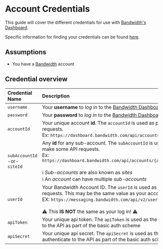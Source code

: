 # Account Credentials

This guide will cover the different credentials for use with [Bandwidth's Dashboard](https://dashboard.bandwidth.com).

Specific information for finding your credentials can be found [here](https://support.bandwidth.com/hc/en-us/articles/360014110974).


## Assumptions

* You have a [Bandwidth](https://dashboard.bandwidth.com) account

## Credential overview

| Credential Name                        | Description                                                                                                                                                                                                                                                                                          | Example                              |
|:---------------------------------------|:-----------------------------------------------------------------------------------------------------------------------------------------------------------------------------------------------------------------------------------------------------------------------------------------------------|:-------------------------------------|
| `username`                             | Your **username** to *log in* to the [Bandwidth Dashboard](https://dashboard.bandwidth.com)                                                                                                                                                                                                          |  `jdoe`                               |
| `password`                             | Your **password** to *log in* to the [Bandwidth Dashboard](https://dashboard.bandwidth.com)                                                                                                                                                                                                          |  `correct-horse-battery-staple`       |
| `accountId`                            | Your unique account **id**.  The `accountId` is used as part of the url to make API requests. <br> Ex: `https://dashboard.bandwidth.com/api/accounts/{accountId}/`                                                                                                                                   |  `920012`                             |
| `subAccountId` <br> -or- <br> `siteId` | Any **id** for any sub-account.  The `subAccountId` is used as part of the url to make some API requests. <br> Ex: `https://dashboard.bandwidth.com/api/accounts/{accountId}/sites/{sideId}` <br><br> ℹ️ *Sub-accounts* are also known as *sites* <br> ℹ️ An *account* can have multiple *sub-accounts*|  `13606`                              |
| `userId`                               | Your Bandwidth Account ID. The `userId` is used as part of the url to make API requests. This may be the same value as your accountId. <br> EX: `https://messaging.bandwidth.com/api/v2/users/{userId}/messages` <br><br> ⚠️ This **IS NOT** the same as your log in! ⚠️                                                                                |  `u-sd89g93epa2nb4euazd83kv8` OR `920012` |
| `apiToken`                             | Your unique api token.  The `apiToken` is used as the **username** to authenticate to the API as part of the basic auth scheme                                                                                                                                                                       |  `f12a9edeed04ecd21b303c6f1f9f0831a1482f7f3c59199e`          |
| `apiSecret`                            | Your unique api secret.  The `apiSecret` is used as the **password** to authenticate to the API as part of the basic auth scheme                                                                                                                                                                     |  `j54935lddasl837592356aasdf8359hlo3` |
